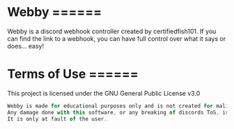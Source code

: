 # Webby ======
Webby is a discord webhook controller created by certifiedfish101. If you can find the link to a webhook, you can have full control over what it says or does... easy!

# Terms of Use ======
This project is licensed under the GNU General Public License v3.0
```js
Webby is made for educational purposes only and is not created for malicious purposes.
Any damage done with this software, or any breaking of discords ToS, is not at the fault of certifiedfish101 or at the fault of Lunar Team.
It is only at fault of the user.
```
